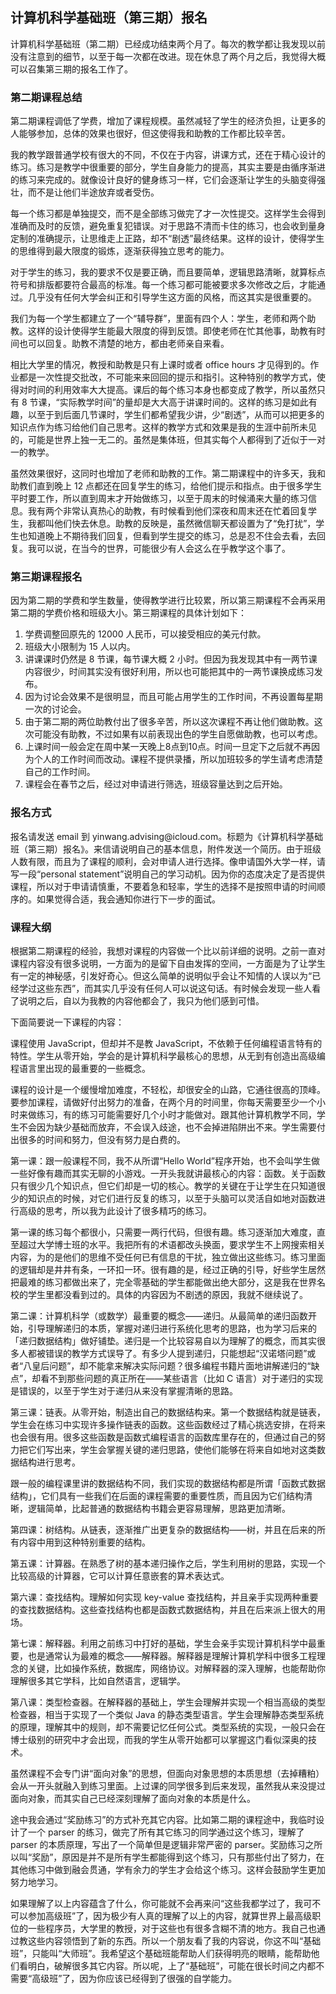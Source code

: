<div class="inner">
<h2>计算机科学基础班（第三期）报名</h2>
<p>计算机科学基础班（第二期）已经成功结束两个月了。每次的教学都让我发现以前没有注意到的细节，以至于每一次都在改进。现在休息了两个月之后，我觉得大概可以召集第三期的报名工作了。</p>
<h3 id="第二期课程总结">第二期课程总结</h3>
<p>第二期课程调低了学费，增加了课程规模。虽然减轻了学生的经济负担，让更多的人能够参加，总体的效果也很好，但这使得我和助教的工作都比较辛苦。</p>
<p>我的教学跟普通学校有很大的不同，不仅在于内容，讲课方式，还在于精心设计的练习。练习是教学中很重要的部分，学生自身能力的提高，其实主要是由循序渐进的练习来完成的。就像设计良好的健身练习一样，它们会逐渐让学生的头脑变得强壮，而不是让他们半途放弃或者受伤。</p>
<p>每一个练习都是单独提交，而不是全部练习做完了才一次性提交。这样学生会得到准确而及时的反馈，避免重复犯错误。对于思路不清而卡住的练习，也会收到量身定制的准确提示，让思维走上正路，却不“剧透”最终结果。这样的设计，使得学生的思维得到最大限度的锻炼，逐渐获得独立思考的能力。</p>
<p>对于学生的练习，我的要求不仅是要正确，而且要简单，逻辑思路清晰，就算标点符号和排版都要符合最高的标准。每一个练习都可能被要求多次修改之后，才能通过。几乎没有任何大学会纠正和引导学生这方面的风格，而这其实是很重要的。</p>
<p>我们为每一个学生都建立了一个“辅导群”，里面有四个人：学生，老师和两个助教。这样的设计使得学生能最大限度的得到反馈。即使老师在忙其他事，助教有时间也可以回复。助教不清楚的地方，都由老师亲自来看。</p>
<p>相比大学里的情况，教授和助教是只有上课时或者 office hours 才见得到的。作业都是一次性提交批改，不可能来来回回的提示和指引。这种特别的教学方式，使得对时间的利用效率大大提高。课后的每个练习本身也都变成了教学，所以虽然只有 8 节课，“实际教学时间”的量却是大大高于讲课时间的。这样的练习是如此有趣，以至于到后面几节课时，学生们都希望我少讲，少“剧透”，从而可以把更多的知识点作为练习给他们自己思考。这样的教学方式和效果是我的生涯中前所未见的，可能是世界上独一无二的。虽然是集体班，但其实每个人都得到了近似于一对一的教学。</p>
<p>虽然效果很好，这同时也增加了老师和助教的工作。第二期课程中的许多天，我和助教们直到晚上 12 点都还在回复学生的练习，给他们提示和指点。由于很多学生平时要工作，所以直到周末才开始做练习，以至于周末的时候涌来大量的练习信息。我有两个非常认真热心的助教，有时候看到他们深夜和周末还在忙着回复学生，我都叫他们快去休息。助教的反映是，虽然微信聊天都设置为了“免打扰”，学生也知道晚上不期待我们回复，但看到学生提交的练习，总是忍不住会去看，去回复。我可以说，在当今的世界，可能很少有人会这么在乎教学这个事了。</p>
<h3 id="第三期课程报名">第三期课程报名</h3>
<p>因为第二期的学费和学生数量，使得教学进行比较累，所以第三期课程不会再采用第二期的学费价格和班级大小。第三期课程的具体计划如下：</p>
<ol>
<li>学费调整回原先的 12000 人民币，可以接受相应的美元付款。</li>
<li>班级大小限制为 15 人以内。</li>
<li>讲课课时仍然是 8 节课，每节课大概 2 小时。但因为我发现其中有一两节课内容很少，时间其实没有很好利用，所以也可能把其中的一两节课换成练习发布。</li>
<li>因为讨论会效果不是很明显，而且可能占用学生的工作时间，不再设置每星期一次的讨论会。</li>
<li>由于第二期的两位助教付出了很多辛苦，所以这次课程不再让他们做助教。这次可能没有助教，不过如果有以前表现出色的学生自愿做助教，也可以考虑。</li>
<li>上课时间一般会定在周中某一天晚上8点到10点。时间一旦定下之后就不再因为个人的工作时间而改动。课程不提供录播，所以加班较多的学生请考虑清楚自己的工作时间。</li>
<li>课程会在春节之后，经过对申请进行筛选，班级容量达到之后开始。</li>
</ol>
<h3 id="报名方式">报名方式</h3>
<p>报名请发送 email 到 yinwang.advising@icloud.com。标题为《计算机科学基础班（第三期）报名》。来信请说明自己的基本信息，附件发送一个简历。由于班级人数有限，而且为了课程的顺利，会对申请人进行选择。像申请国外大学一样，请写一段“personal statement”说明自己的学习动机。因为你的态度决定了是否提供课程，所以对于申请请慎重，不要着急和轻率，学生的选择不是按照申请的时间顺序的。如果觉得合适，我会通知你进行下一步的面试。</p>
<h3 id="课程大纲">课程大纲</h3>
<p>根据第二期课程的经验，我想对课程的内容做一个比以前详细的说明。之前一直对课程内容没有很多说明，一方面为的是留下自由发挥的空间，一方面是为了让学生有一定的神秘感，引发好奇心。但这么简单的说明似乎会让不知情的人误以为“已经学过这些东西”，而其实几乎没有任何人可以说这句话。有时候会发现一些人看了说明之后，自以为我教的内容他都会了，我只为他们感到可惜。</p>
<p>下面简要说一下课程的内容：</p>
<p>课程使用 JavaScript，但却并不是教 JavaScript，不依赖于任何编程语言特有的特性。学生从零开始，学会的是计算机科学最核心的思想，从无到有创造出高级编程语言里出现的最重要的一些概念。</p>
<p>课程的设计是一个缓慢增加难度，不轻松，却很安全的山路，它通往很高的顶峰。要参加课程，请做好付出努力的准备，在两个月的时间里，你每天需要至少一个小时来做练习，有的练习可能需要好几个小时才能做对。跟其他计算机教学不同，学生不会因为缺少基础而放弃，不会误入歧途，也不会掉进陷阱出不来。学生需要付出很多的时间和努力，但没有努力是白费的。</p>
<p>第一课：跟一般课程不同，我不从所谓“Hello World”程序开始，也不会叫学生做一些好像有趣而其实无聊的小游戏。一开头我就讲最核心的内容：函数。关于函数只有很少几个知识点，但它们却是一切的核心。教学的关键在于让学生在只知道很少的知识点的时候，对它们进行反复的练习，以至于头脑可以灵活自如地对函数进行高级的思考，所以我为此设计了很多精巧的练习。</p>
<p>第一课的练习每个都很小，只需要一两行代码，但很有趣。练习逐渐加大难度，直至超过大学博士班的水平。我把所有的术语都改头换面，要求学生不上网搜索相关内容，为的是他们的思维不受任何已有信息的干扰，独立做出这些练习。练习里面的逻辑却是井井有条，一环扣一环。很有趣的是，经过正确的引导，好些学生居然把最难的练习都做出来了，完全零基础的学生都能做出绝大部分，这是我在世界名校的学生里都没看到过的。具体的内容因为不剧透的原因，我就不继续说了。</p>
<p>第二课：计算机科学（或数学）最重要的概念——递归。从最简单的递归函数开始，引导理解递归的本质，掌握对递归进行系统化思考的思路，也为学习后来的「递归数据结构」做好铺垫。递归是一个比较容易自以为理解了的概念，而其实很多人都被错误的教学方式误导了。有多少人提到递归，只能想起“汉诺塔问题”或者“八皇后问题”，却不能拿来解决实际问题？很多编程书籍片面地讲解递归的“缺点”，却看不到那些问题的真正所在——某些语言（比如 C 语言）对于递归的实现是错误的，以至于学生对于递归从来没有掌握清晰的思路。</p>
<p>第三课：链表。从零开始，制造出自己的数据结构来。第一个数据结构就是链表，学生会在练习中实现许多操作链表的函数。这些函数经过了精心挑选安排，在将来也会很有用。很多这些函数是函数式编程语言的函数库里存在的，但通过自己的努力把它们写出来，学生会掌握关键的递归思路，使他们能够在将来自如地对这类数据结构进行思考。</p>
<p>跟一般的编程课里讲的数据结构不同，我们实现的数据结构都是所谓「函数式数据结构」，它们具有一些我们在后面的课程需要的重要性质，而且因为它们结构清晰，逻辑简单，比起普通的数据结构书籍会更容易理解，思路更加清晰。</p>
<p>第四课：树结构。从链表，逐渐推广出更复杂的数据结构——树，并且在后来的所有内容中用到这种特别重要的结构。</p>
<p>第五课：计算器。在熟悉了树的基本递归操作之后，学生利用树的思路，实现一个比较高级的计算器，它可以计算任意嵌套的算术表达式。</p>
<p>第六课：查找结构。理解如何实现 key-value 查找结构，并且亲手实现两种重要的查找数据结构。这些查找结构也都是函数式数据结构，并且在后来派上很大的用场。</p>
<p>第七课：解释器。利用之前练习中打好的基础，学生会亲手实现计算机科学中最重要，也是通常认为最难的概念——解释器。解释器是理解计算机学科中很多工程理念的关键，比如操作系统，数据库，网络协议。对解释器的深入理解，也能帮助你理解很多其它学科，比如自然语言，逻辑学。</p>
<p>第八课：类型检查器。在解释器的基础上，学生会理解并实现一个相当高级的类型检查器，相当于实现了一个类似 Java 的静态类型语言。学生会理解静态类型系统的原理，理解其中的规则，却不需要记忆任何公式。类型系统的实现，一般只会在博士级别的研究中才会出现，而我的学生从零开始都可以掌握这门看似深奥的技术。</p>
<p>虽然课程不会专门讲“面向对象”的思想，但面向对象思想的本质思想（去掉糟粕）会从一开头就融入到练习里面。上过课的同学很多到后来发现，虽然我从来没提过面向对象，而其实自己已经深刻理解了面向对象的本质是什么。</p>
<p>途中我会通过“奖励练习”的方式补充其它内容。比如第二期的课程途中，我临时设计了一个 parser 的练习，做完了所有其它练习的同学通过这个练习，理解了 parser 的本质原理，写出了一个简单但是逻辑非常严密的 parser。奖励练习之所以叫“奖励”，原因是并不是所有学生都能得到这个练习，只有那些付出了努力，在其他练习中做到融会贯通，学有余力的学生才会给这个练习。这样会鼓励学生更加努力地学习。</p>
<p>如果理解了以上内容蕴含了什么，你可能就不会再来问“这些我都学过了，我可不可以参加高级班”了，因为极少有人真的理解了以上的内容，就算世界上最高级职位的一些程序员，大学里的教授，对于这些也有很多含糊不清的地方。我自己也通过教这些内容领悟到了新的东西。所以一个朋友看了我的内容说，你这不叫“基础班”，只能叫“大师班”。我希望这个基础班能帮助人们获得明亮的眼睛，能帮助他们看明白，破解很多其它内容。所以呢，上了“基础班”，可能在很长时间之内都不需要“高级班”了，因为你应该已经得到了很强的自学能力。</p>
</div>
<!--
<div class="ad-banner" style="margin-top: 5px">
<script async src="//pagead2.googlesyndication.com/pagead/js/adsbygoogle.js"></script>
<ins class="adsbygoogle"
                    style="display:inline-block;width:100%;height:90px"
                    data-ad-client="ca-pub-1331524016319584"
                    data-ad-slot="6657867155"></ins>
<script>(adsbygoogle = window.adsbygoogle || []).push({});</script>
</div>
<script data-ad-client="ca-pub-1331524016319584" async
            src="https://pagead2.googlesyndication.com/pagead/js/adsbygoogle.js">
</script>
        -->
    